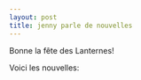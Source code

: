 ```yaml
---
layout: post
title: jenny parle de nouvelles
---
```


Bonne la fête des Lanternes!

Voici les nouvelles:

